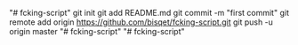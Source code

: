 "# fcking-script"  git init git add README.md git commit -m "first commit" git remote add origin https://github.com/bisqet/fcking-script.git git push -u origin master
"# fcking-script" 
"# fcking-script" 
